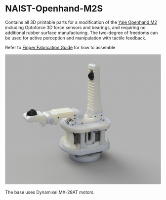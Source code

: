 # NAIST-Openhand-M2S

Contains all 3D printable parts for a modification of the [Yale Openhand M2](https://www.eng.yale.edu/grablab/openhand/model_m2.html) including Optoforce 3D force sensors and bearings, and requiring no additional rubber surface manufacturing. The two-degree of freedoms can be used for active perception and manipulation with tactile feedback.

Refer to  [Finger Fabrication Guide](https://www.eng.yale.edu/grablab/openhand/model%20m2/Fabrication%20-%20Model%20M2%201.0.pdf) for how to assemble

![](render.jpg)

The base uses Dynamixel MX-28AT motors.
